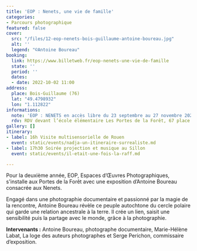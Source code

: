 ```yaml
---
title: 'EOP : Nenets, une vie de famille'
categories:
- Parcours photographique
featured: false
cover:
  src: "/files/12-eop-nenets-bois-guillaume-antoine-boureau.jpg"
  alt: ''
  legend: "©Antoine Boureau"
booking:
  link: https://www.billetweb.fr/eop-nenets-une-vie-de-famille
  state: ''
  period: ''
  dates:
  - date: 2022-10-02 11:00
address:
  place: Bois-Guillaume (76)
  lat: "49.4798932"
  lon: "1.112822"
informations:
  note: 'EOP : NENETS en accès libre du 23 septembre au 27 novembre 2022 '
  rdv: RDV devant l’école élémentaire Les Portes de la Forêt, 67 place des Erables
gallery: []
itinerary:
- label: 16h Visite multisensorielle de Rouen
  event: static/events/nadja-un-itineraire-surrealiste.md
- label: 17h30 Soirée projection et musique au Sillon
  event: static/events/il-etait-une-fois-la-raff.md

---
```

Pour la deuxième année, EOP, Espaces d’Œuvres Photographiques, s'installe aux Portes de la Forêt avec une exposition d’Antoine Boureau consacrée aux Nenets.

Engagé dans une photographie documentaire et passionné par la magie de la rencontre, Antoine Boureau révèle ce peuple autochtone du cercle polaire qui garde une relation ancestrale à la terre. Il crée un lien, saisit une sensibilité puis la partage avec le monde, grâce à la photographie.

**Intervenants :** Antoine Boureau, photographe documentaire, Marie-Hélène Labat, La loge des auteurs photographes et Serge Perichon, commissaire d’exposition.
